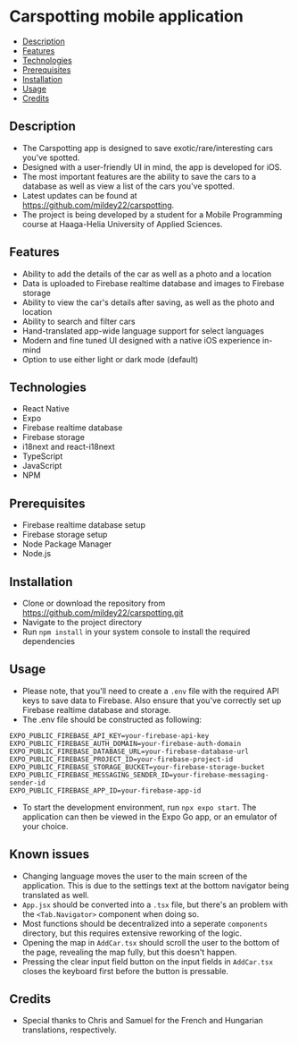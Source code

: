 # Carspotting mobile application

- [Description](#description)
- [Features](#features)
- [Technologies](#technologies)
- [Prerequisites](#prerequisites)
- [Installation](#installation)
- [Usage](#usage)
- [Credits](#credits)

## Description

- The Carspotting app is designed to save exotic/rare/interesting cars you've spotted.
- Designed with a user-friendly UI in mind, the app is developed for iOS.
- The most important features are the ability to save the cars to a database as well as view a list of the cars you've spotted.
- Latest updates can be found at https://github.com/mildey22/carspotting.
- The project is being developed by a student for a Mobile Programming course at Haaga-Helia University of Applied Sciences.

## Features

- Ability to add the details of the car as well as a photo and a location
- Data is uploaded to Firebase realtime database and images to Firebase storage
- Ability to view the car's details after saving, as well as the photo and location
- Ability to search and filter cars
- Hand-translated app-wide language support for select languages
- Modern and fine tuned UI designed with a native iOS experience in-mind
- Option to use either light or dark mode (default)

## Technologies

- React Native
- Expo
- Firebase realtime database
- Firebase storage
- i18next and react-i18next
- TypeScript
- JavaScript
- NPM

## Prerequisites

- Firebase realtime database setup
- Firebase storage setup
- Node Package Manager
- Node.js

## Installation

- Clone or download the repository from https://github.com/mildey22/carspotting.git
- Navigate to the project directory
- Run `npm install` in your system console to install the required dependencies

## Usage

- Please note, that you'll need to create a `.env` file with the required API keys to save data to Firebase. Also ensure that you've correctly set up Firebase realtime database and storage.
- The .env file should be constructed as following:

```.env
EXPO_PUBLIC_FIREBASE_API_KEY=your-firebase-api-key
EXPO_PUBLIC_FIREBASE_AUTH_DOMAIN=your-firebase-auth-domain
EXPO_PUBLIC_FIREBASE_DATABASE_URL=your-firebase-database-url
EXPO_PUBLIC_FIREBASE_PROJECT_ID=your-firebase-project-id
EXPO_PUBLIC_FIREBASE_STORAGE_BUCKET=your-firebase-storage-bucket
EXPO_PUBLIC_FIREBASE_MESSAGING_SENDER_ID=your-firebase-messaging-sender-id
EXPO_PUBLIC_FIREBASE_APP_ID=your-firebase-app-id
```

- To start the development environment, run `npx expo start`. The application can then be viewed in the Expo Go app, or an emulator of your choice.

## Known issues

- Changing language moves the user to the main screen of the application. This is due to the settings text at the bottom navigator being translated as well.
- `App.jsx` should be converted into a `.tsx` file, but there's an problem with the `<Tab.Navigator>` component when doing so.
- Most functions should be decentralized into a seperate `components` directory, but this requires extensive reworking of the logic.
- Opening the map in `AddCar.tsx` should scroll the user to the bottom of the page, revealing the map fully, but this doesn't happen.
- Pressing the clear input field button on the input fields in `AddCar.tsx` closes the keyboard first before the button is pressable.

## Credits

- Special thanks to Chris and Samuel for the French and Hungarian translations, respectively.
